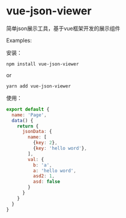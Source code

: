 # vue-json-viewer

简单json展示工具，基于vue框架开发的展示组件

Examples:

安装：

``` cli
npm install vue-json-viewer
```
or
``` cli
yarn add vue-json-viewer
```

使用：

``` js
export default {
  name: 'Page',
  data() {
    return {
      jsonData: {
        name: [
          {key: 2},
          {key: 'hello word'},
        ],
        val: {
          b: 'a',
          a: 'hello word',
          asd2: 1,
          asd: false
        }
      }
    }
  }
}
```
